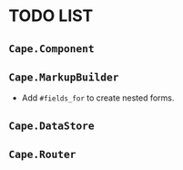 # TODO LIST

## `Cape.Component`

## `Cape.MarkupBuilder`

* Add `#fields_for` to create nested forms.

## `Cape.DataStore`

## `Cape.Router`
